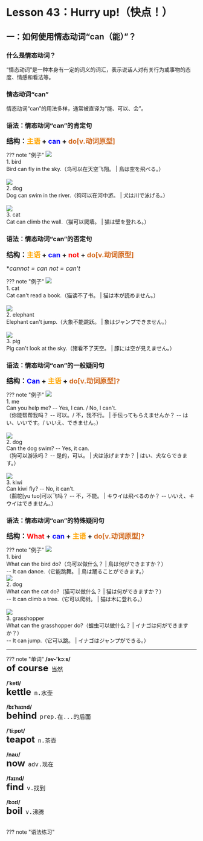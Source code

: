 # Lesson 43：Hurry up!（快点！）


## 一：如何使用情态动词“can（能）”？

### 什么是情态动词？

“情态动词”是一种本身有一定的词义的词汇，表示说话人对有关行为或事物的态度、情感和看法等。


### 情态动词“can”

情态动词“can”的用法多样，通常被直译为“能、可以、会”。


### 语法：情态动词“can”的肯定句

<font size=4>**结构：<font color=orange>主语</font> + <font color=blue>can</font> + <font color=chocolate>do[v.动词原型]</font>**</font>

??? note "例子"
    ![](../img/Frist/Lesson-43/Lesson-43_01.png)<br>
    1. bird<br>
    Bird can fly in the sky.（鸟可以在天空飞翔。 | 鳥は空を飛べる。）<br>
    <br>
    ![](../img/Frist/Lesson-43/Lesson-43_02.png)<br>
    2. dog<br>
    Dog can swim in the river.（狗可以在河中游。 | 犬は川で泳げる。）<br>
    <br>
    ![](../img/Frist/Lesson-43/Lesson-43_03.png)<br>
    3. cat<br>
    Cat can climb the wall.（猫可以爬墙。 | 猫は壁を登れる。）


### 语法：情态动词“can”的否定句

<font size=4>**结构：<font color=orange>主语</font> + <font color=blue>can</font> + <font color=red>not</font> + <font color=chocolate>do[v.动词原型]</font>**</font>

<font size=3>**cannot = can not = can't*</font>

??? note "例子"
    ![](../img/Frist/Lesson-43/Lesson-43_04.png)<br>
    1. cat<br>
    Cat can't read a book.（猫读不了书。 | 猫は本が読めません。）<br>
    <br>
    ![](../img/Frist/Lesson-43/Lesson-43_05.png)<br>
    2. elephant<br>
    Elephant can't jump.（大象不能跳跃。 | 象はジャンプできません。）<br>
    <br>
    ![](../img/Frist/Lesson-43/Lesson-43_06.png)<br>
    3. pig<br>
    Pig can't look at the sky.（猪看不了天空。 | 豚には空が見えません。）


### 语法：情态动词“can”的一般疑问句

<font size=4>**结构：<font color=blue>Can</font> + <font color=orange>主语</font> + <font color=chocolate>do[v.动词原型]?</font>**</font>

??? note "例子"
    ![](../img/Frist/Lesson-43/Lesson-43_07.png)<br>
    1. me<br>
    Can you help me?  -- Yes, I can. / No, I can't.<br>（你能帮帮我吗？ -- 可以。/ 不，我不行。 | 手伝ってもらえませんか？ -- はい、いいです。/ いいえ、できません。）<br>
    <br>
    ![](../img/Frist/Lesson-43/Lesson-43_08.png)<br>
    2. dog<br>
    Can the dog swim?  -- Yes, it can.<br>（狗可以游泳吗？ -- 是的，可以。 | 犬は泳げますか？ | はい、犬ならできます。）<br>
    <br>
    ![](../img/Frist/Lesson-43/Lesson-43_09.png)<br>
    3. kiwi<br>
    Can kiwi fly?  -- No, it can't.<br>（鹬鸵[yu tuo]可以飞吗？ -- 不，不能。 | キウイは飛べるのか？ -- いいえ、キウイはできません。）<br>


### 语法：情态动词“can”的特殊疑问句

<font size=4>**结构：<font color=red>What</font> + <font color=blue>can</font> + <font color=orange>主语</font> + <font color=chocolate>do[v.动词原型]?</font>**</font>

??? note "例子"
    ![](../img/Frist/Lesson-43/Lesson-43_10.png)<br>
    1. bird<br>
    What can the bird do?（鸟可以做什么？ | 鳥は何ができますか？）<br>
    -- It can dance.（它能跳舞。 | 鳥は踊ることができます。）
    <br>
    ![](../img/Frist/Lesson-43/Lesson-43_11.png)<br>
    2. dog<br>
    What can the cat do?（猫可以做什么？ | 猫は何ができますか？）<br>
    -- It can climb a tree.（它可以爬树。 | 猫は木に登れる。）<br>
    <br>
    ![](../img/Frist/Lesson-43/Lesson-43_12.png)<br>
    3. grasshopper<br>
    What can the grasshopper do?（蝗虫可以做什么？ | イナゴは何ができますか？）<br>
    -- It can jump.（它可以跳。 | イナゴはジャンプができる。）<br>


---
??? note "单词"
    **/əv-'kɔːs/**<br>
    <font size=5>**of course**</font>&nbsp;&nbsp;<font size=4>`当然`</font><br>
    <br>
    **/ˈketl/**<br>
    <font size=5>**kettle**</font>&nbsp;&nbsp;<font size=4>`n.水壶`</font><br>
    <br>
    **/bɪˈhaɪnd/**<br>
    <font size=5>**behind**</font>&nbsp;&nbsp;<font size=4>`prep.在...的后面`</font><br>
    <br>
    **/ˈtiːpɒt/**<br>
    <font size=5>**teapot**</font>&nbsp;&nbsp;<font size=4>`n.茶壶`</font><br>
    <br>
    **/naʊ/**<br>
    <font size=5>**now**</font>&nbsp;&nbsp;<font size=4>`adv.现在`</font><br>
    <br>
    **/faɪnd/**<br>
    <font size=5>**find**</font>&nbsp;&nbsp;<font size=4>`v.找到`</font><br>
    <br>
    **/bɔɪl/**<br>
    <font size=5>**boil**</font>&nbsp;&nbsp;<font size=4>`v.沸腾`</font><br>
    <br>



??? note "语法练习"


